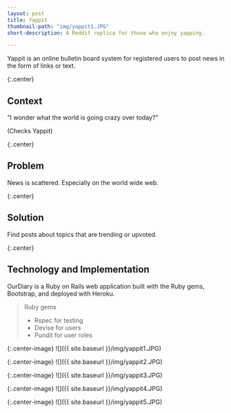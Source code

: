 ```yaml
---
layout: post
title: Yappit
thumbnail-path: "img/yappit1.JPG"
short-description: A Reddit replica for those who enjoy yapping.

---
```


Yappit is an online bulletin board system for registered users to post news in the form of links or text.

{:.center} 
## Context

"I wonder what the world is going crazy over today?" 

(Checks Yappit)

{:.center} 
## Problem

News is scattered. Especially on the world wide web. 

{:.center} 
## Solution

Find posts about topics that are trending or upvoted.

{:.center} 
## Technology and Implementation

OurDiary is a Ruby on Rails web application built with the Ruby gems, Bootstrap, and deployed with Heroku.

> Ruby gems
>
> - Rspec for testing
> - Devise for users
> - Pundit for user roles

{:.center-image}
![]({{ site.baseurl }}/img/yappit1.JPG)

{:.center-image}
![]({{ site.baseurl }}/img/yappit2.JPG)

{:.center-image}
![]({{ site.baseurl }}/img/yappit3.JPG)

{:.center-image}
![]({{ site.baseurl }}/img/yappit4.JPG)

{:.center-image}
![]({{ site.baseurl }}/img/yappit5.JPG)